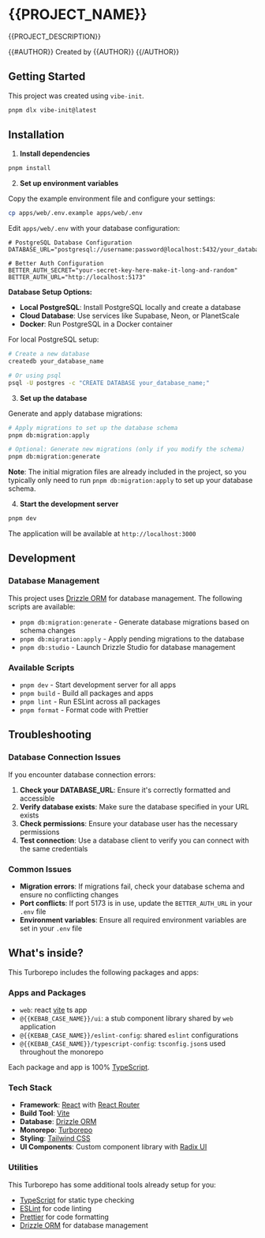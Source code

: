 # {{PROJECT_NAME}}

{{PROJECT_DESCRIPTION}}

{{#AUTHOR}}
Created by {{AUTHOR}}
{{/AUTHOR}}

## Getting Started

This project was created using `vibe-init`.

```sh
pnpm dlx vibe-init@latest
```

## Installation

1. **Install dependencies**

```sh
pnpm install
```

2. **Set up environment variables**

Copy the example environment file and configure your settings:

```sh
cp apps/web/.env.example apps/web/.env
```

Edit `apps/web/.env` with your database configuration:

```env
# PostgreSQL Database Configuration
DATABASE_URL="postgresql://username:password@localhost:5432/your_database_name"

# Better Auth Configuration
BETTER_AUTH_SECRET="your-secret-key-here-make-it-long-and-random"
BETTER_AUTH_URL="http://localhost:5173"
```

**Database Setup Options:**

- **Local PostgreSQL**: Install PostgreSQL locally and create a database
- **Cloud Database**: Use services like Supabase, Neon, or PlanetScale
- **Docker**: Run PostgreSQL in a Docker container

For local PostgreSQL setup:
```sh
# Create a new database
createdb your_database_name

# Or using psql
psql -U postgres -c "CREATE DATABASE your_database_name;"
```

3. **Set up the database**

Generate and apply database migrations:

```sh
# Apply migrations to set up the database schema
pnpm db:migration:apply

# Optional: Generate new migrations (only if you modify the schema)
pnpm db:migration:generate
```

**Note**: The initial migration files are already included in the project, so you typically only need to run `pnpm db:migration:apply` to set up your database schema.

4. **Start the development server**

```sh
pnpm dev
```

The application will be available at `http://localhost:3000`

## Development

### Database Management

This project uses [Drizzle ORM](https://orm.drizzle.team/) for database management. The following scripts are available:

- `pnpm db:migration:generate` - Generate database migrations based on schema changes
- `pnpm db:migration:apply` - Apply pending migrations to the database
- `pnpm db:studio` - Launch Drizzle Studio for database management

### Available Scripts

- `pnpm dev` - Start development server for all apps
- `pnpm build` - Build all packages and apps
- `pnpm lint` - Run ESLint across all packages
- `pnpm format` - Format code with Prettier

## Troubleshooting

### Database Connection Issues

If you encounter database connection errors:

1. **Check your DATABASE_URL**: Ensure it's correctly formatted and accessible
2. **Verify database exists**: Make sure the database specified in your URL exists
3. **Check permissions**: Ensure your database user has the necessary permissions
4. **Test connection**: Use a database client to verify you can connect with the same credentials

### Common Issues

- **Migration errors**: If migrations fail, check your database schema and ensure no conflicting changes
- **Port conflicts**: If port 5173 is in use, update the `BETTER_AUTH_URL` in your `.env` file
- **Environment variables**: Ensure all required environment variables are set in your `.env` file

## What's inside?

This Turborepo includes the following packages and apps:

### Apps and Packages

- `web`: react [vite](https://vitejs.dev) ts app
- `@{{KEBAB_CASE_NAME}}/ui`: a stub component library shared by `web` application
- `@{{KEBAB_CASE_NAME}}/eslint-config`: shared `eslint` configurations
- `@{{KEBAB_CASE_NAME}}/typescript-config`: `tsconfig.json`s used throughout the monorepo

Each package and app is 100% [TypeScript](https://www.typescriptlang.org/).

### Tech Stack

- **Framework**: [React](https://reactjs.org/) with [React Router](https://reactrouter.com/)
- **Build Tool**: [Vite](https://vitejs.dev/)
- **Database**: [Drizzle ORM](https://orm.drizzle.team/)
- **Monorepo**: [Turborepo](https://turbo.build/)
- **Styling**: [Tailwind CSS](https://tailwindcss.com/)
- **UI Components**: Custom component library with [Radix UI](https://radix-ui.com/)

### Utilities

This Turborepo has some additional tools already setup for you:

- [TypeScript](https://www.typescriptlang.org/) for static type checking
- [ESLint](https://eslint.org/) for code linting
- [Prettier](https://prettier.io) for code formatting
- [Drizzle ORM](https://orm.drizzle.team/) for database management
